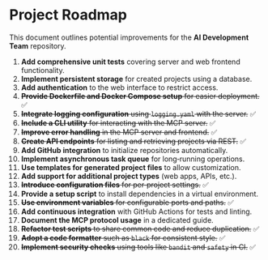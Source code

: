 # Project Roadmap

This document outlines potential improvements for the **AI Development Team** repository.

1. **Add comprehensive unit tests** covering server and web frontend functionality.
2. **Implement persistent storage** for created projects using a database.
3. **Add authentication** to the web interface to restrict access.
4. ~~**Provide Dockerfile and Docker Compose setup** for easier deployment.~~ ✅
5. ~~**Integrate logging configuration** using `logging.yaml` with the server.~~ ✅
6. ~~**Include a CLI utility** for interacting with the MCP server.~~ ✅
7. ~~**Improve error handling** in the MCP server and frontend.~~ ✅
8. ~~**Create API endpoints** for listing and retrieving projects via REST.~~ ✅
9. **Add GitHub integration** to initialize repositories automatically.
10. **Implement asynchronous task queue** for long‑running operations.
11. **Use templates for generated project files** to allow customization.
12. **Add support for additional project types** (web apps, APIs, etc.).
13. ~~**Introduce configuration files** for per‑project settings.~~ ✅
14. **Provide a setup script** to install dependencies in a virtual environment.
15. ~~**Use environment variables** for configurable ports and paths.~~ ✅
16. **Add continuous integration** with GitHub Actions for tests and linting.
17. **Document the MCP protocol usage** in a dedicated guide.
18. ~~**Refactor test scripts** to share common code and reduce duplication.~~ ✅
19. ~~**Adopt a code formatter** such as `black` for consistent style.~~ ✅
20. ~~**Implement security checks** using tools like `bandit` and `safety` in CI.~~ ✅
